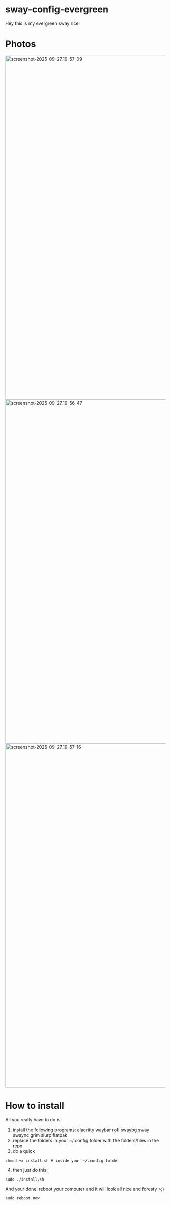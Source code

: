 # sway-config-evergreen

Hey this is my evergreen sway rice!

# Photos

<img width="1920" height="1080" alt="screenshot-2025-09-27_19-57-09" src="https://github.com/user-attachments/assets/4f04af4a-2953-43de-9f7c-d99feee2a9c4" />

<img width="1920" height="1080" alt="screenshot-2025-09-27_19-56-47" src="https://github.com/user-attachments/assets/6a4ba833-f18c-470f-838c-c697ec8b23a6" />

<img width="1920" height="1080" alt="screenshot-2025-09-27_19-57-16" src="https://github.com/user-attachments/assets/6e7baefa-a8ed-4c00-b37b-c2956057b39a" />

# How to install
All you really have to do is:
  1) install the following programs:
    alacritty
    waybar
    rofi
    swaybg
    sway
    swaync
    grim
    slurp
    flatpak
  3) replace the folders in your ~/.config folder with the folders/files in the repo
  4) do a quick
  ```
  chmod +x install.sh # inside your ~/.config folder
  ```
  4) then just do this.
  ```
  sudo ./install.sh
  ```
And your done! reboot your computer and it will look all nice and foresty >;)
```
sudo reboot now
```
  
